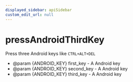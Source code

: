 ```yaml
---
displayed_sidebar: apiSidebar
custom_edit_url: null
---
```

# pressAndroidThirdKey

Press three Android keys like `CTRL+ALT+DEL`

   * @param {ANDROID_KEY} first_key - A Android key
   * @param {ANDROID_KEY} second_key - A Android key
   * @param {ANDROID_KEY} third_key - A Android key
